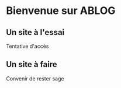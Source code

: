 # Bienvenue sur ABLOG
## Un site à l'essai
Tentative d'accès
## Un site à faire
Convenir de rester sage
